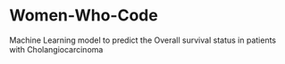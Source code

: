 # Women-Who-Code
Machine Learning model to predict the Overall survival status in patients with Cholangiocarcinoma
